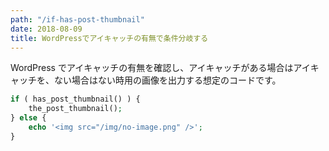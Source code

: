```yaml
---
path: "/if-has-post-thumbnail"
date: 2018-08-09
title: WordPressでアイキャッチの有無で条件分岐する
---
```


WordPress でアイキャッチの有無を確認し、アイキャッチがある場合はアイキャッチを、ない場合はない時用の画像を出力する想定のコードです。

```php
if ( has_post_thumbnail() ) {
    the_post_thumbnail();
} else {
    echo '<img src="/img/no-image.png" />';
}
```
